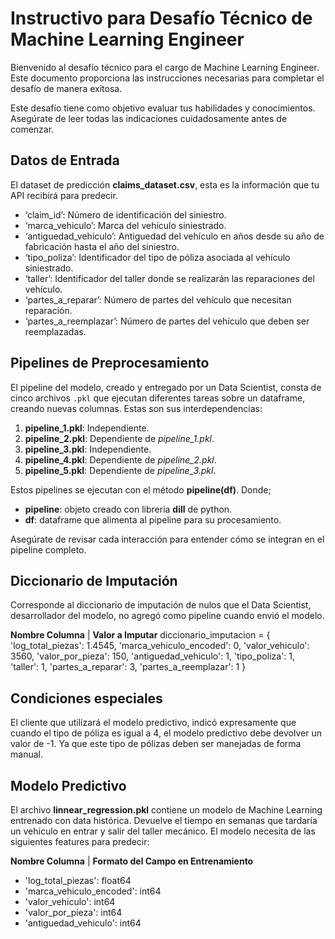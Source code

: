# Instructivo para Desafío Técnico de Machine Learning Engineer

Bienvenido al desafío técnico para el cargo de Machine Learning Engineer. Este documento proporciona las instrucciones necesarias para completar el desafío de manera exitosa.

Este desafío tiene como objetivo evaluar tus habilidades y conocimientos. Asegúrate de leer todas las indicaciones cuidadosamente antes de comenzar.

## Datos de Entrada

El dataset de predicción **claims_dataset.csv**, esta es la información que tu API recibirá para predecir.

- ‘claim_id’: Número de identificación del siniestro.
- ‘marca_vehiculo’: Marca del vehículo siniestrado.
- ‘antiguedad_vehiculo’: Antiguedad del vehículo en años desde su año de fabricación hasta el año del siniestro.
- ‘tipo_poliza’: Identificador del tipo de póliza asociada al vehículo siniestrado.
- ‘taller’: Identificador del taller donde se realizarán las reparaciones del vehículo.
- ‘partes_a_reparar’: Número de partes del vehículo que necesitan reparación.
- ‘partes_a_reemplazar’: Número de partes del vehículo que deben ser reemplazadas.

## Pipelines de Preprocesamiento

El pipeline del modelo, creado y entregado por un Data Scientist, consta de cinco archivos `.pkl` que ejecutan diferentes tareas sobre un dataframe, creando nuevas columnas. Estas son sus interdependencias:

1. **pipeline_1.pkl**: Independiente.
2. **pipeline_2.pkl**: Dependiente de *pipeline_1.pkl*.
3. **pipeline_3.pkl**: Independiente.
4. **pipeline_4.pkl**: Dependiente de *pipeline_2.pkl*.
5. **pipeline_5.pkl**: Dependiente de *pipeline_3.pkl*.

Estos pipelines se ejecutan con el método **pipeline(df)**. Donde;
- **pipeline**: objeto creado con libreria **dill** de python.
- **df**: dataframe que alimenta al pipeline para su procesamiento.

Asegúrate de revisar cada interacción para entender cómo se integran en el pipeline completo.

## Diccionario de Imputación

Corresponde al diccionario de imputación de nulos que el Data Scientist, desarrollador del modelo, no agregó como pipeline cuando envió el modelo.

**Nombre Columna** | **Valor a Imputar**
diccionario_imputacion = {
    'log_total_piezas': 1.4545,
    'marca_vehiculo_encoded': 0,
    'valor_vehiculo': 3560,
    'valor_por_pieza': 150,
    'antiguedad_vehiculo': 1,
    'tipo_poliza': 1,
    'taller': 1,
    'partes_a_reparar': 3,
    'partes_a_reemplazar': 1
}

## Condiciones especiales

El cliente que utilizará el modelo predictivo, indicó expresamente que cuando el tipo de póliza es igual a 4, el modelo predictivo debe devolver un valor de -1. Ya que este tipo de pólizas deben ser manejadas de forma manual.

## Modelo Predictivo

El archivo **linnear_regression.pkl** contiene un modelo de Machine Learning entrenado con data histórica. Devuelve el tiempo en semanas que tardaría un vehículo en entrar y salir del taller mecánico. El modelo necesita de las siguientes features para predecir:

**Nombre Columna** | **Formato del Campo en Entrenamiento**

- 'log_total_piezas': float64
- 'marca_vehiculo_encoded': int64
- 'valor_vehiculo': int64
- 'valor_por_pieza': int64
- 'antiguedad_vehiculo': int64
